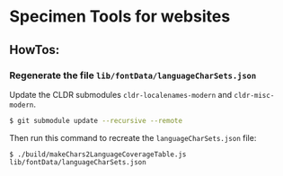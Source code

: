 # Specimen Tools for websites


## HowTos:

### Regenerate the file `lib/fontData/languageCharSets.json`

Update the CLDR submodules `cldr-localenames-modern` and `cldr-misc-modern`.

```sh
$ git submodule update --recursive --remote
```

Then run this command to recreate the `languageCharSets.json` file:

```
$ ./build/makeChars2LanguageCoverageTable.js lib/fontData/languageCharSets.json
```
